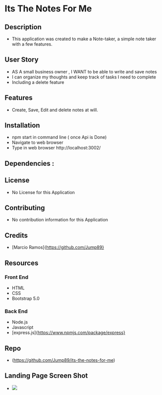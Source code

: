 # Its The Notes For Me 

## Description  

* This application was created to make a Note-taker, a simple note taker with a few features. 

## User Story 

* AS A small business owner , I WANT to be able to write and save notes
* I can organize my thoughts and keep track of tasks I need to complete
* Including a delete feature 

## Features 

* Create, Save, Edit and delete notes at will. 

## Installation 

* npm start in command line ( once Api is Done)
* Navigate to web browser 
* Type in web browser http://localhost:3002/

## Dependencies : 

## License 
* No License for this Application 

## Contributing 

* No contribution information for this Application 

## Credits 

* [Marcio Ramos]{https://github.com/Jump89}

## Resources 

### Front End 

* HTML 
* CSS
* Bootstrap 5.0

### Back End 

* Node.js
* Javascript
* [express.js]{https://www.npmjs.com/package/express}

## Repo 
 * (https://github.com/Jump89/its-the-notes-for-me)

## Landing Page Screen Shot 

* ![](image/notelanding.png)

